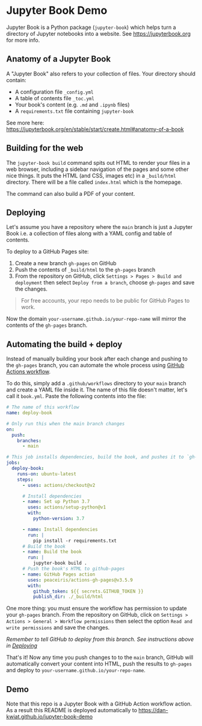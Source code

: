 # Jupyter Book Demo

Jupyter Book is a Python package (`jupyter-book`) which helps turn a directory
of Jupyter notebooks into a website. See https://jupyterbook.org for more info.

## Anatomy of a Jupyter Book

A "Jupyter Book" also refers to your collection of files. Your directory should
contain:

- A configuration file `_config.yml`
- A table of contents file `_toc.yml`
- Your book's content (e.g. `.md` and `.ipynb` files)
- A `requirements.txt` file containing `jupyter-book`

See more here:
https://jupyterbook.org/en/stable/start/create.html#anatomy-of-a-book

## Building for the web

The `jupyter-book build` command spits out HTML to render your files in a web
browser, including a sidebar navigation of the pages and some other nice things.
It puts the HTML (and CSS, images etc) in a `_build/html` directory. There will
be a file called `index.html` which is the homepage.

The command can also build a PDF of your content.

## Deploying

Let's assume you have a repository where the `main` branch is just a Jupyter
Book i.e. a collection of files along with a YAML config and table of contents.

To deploy to a GitHub Pages site:

1. Create a new branch `gh-pages` on GitHub
2. Push the contents of `_build/html` to the `gh-pages` branch
3. From the repository on GitHub, click
   `Settings > Pages > Build and deployment` then select `Deploy from a branch`,
   choose `gh-pages` and save the changes.

> For free accounts, your repo needs to be public for GitHub Pages to work.

Now the domain `your-username.github.io/your-repo-name` will mirror the contents
of the `gh-pages` branch.

## Automating the build + deploy

Instead of manually building your book after each change and pushing to the
`gh-pages` branch, you can automate the whole process using
[GitHub Actions workflow](https://docs.github.com/en/actions/using-workflows).

To do this, simply add a `.github/workflows` directory to your `main` branch and
create a YAML file inside it. The name of this file doesn't matter, let's call
it `book.yml`. Paste the following contents into the file:

```yaml
# The name of this workflow
name: deploy-book

# Only run this when the main branch changes
on:
  push:
    branches:
      - main

# This job installs dependencies, build the book, and pushes it to `gh-pages`
jobs:
  deploy-book:
    runs-on: ubuntu-latest
    steps:
      - uses: actions/checkout@v2

      # Install dependencies
      - name: Set up Python 3.7
        uses: actions/setup-python@v1
        with:
          python-version: 3.7

      - name: Install dependencies
        run: |
          pip install -r requirements.txt
      # Build the book
      - name: Build the book
        run: |
          jupyter-book build .
      # Push the book's HTML to github-pages
      - name: GitHub Pages action
        uses: peaceiris/actions-gh-pages@v3.5.9
        with:
          github_token: ${{ secrets.GITHUB_TOKEN }}
          publish_dir: ./_build/html
```

One more thing: you must ensure the workflow has permission to update your
`gh-pages` branch. From the repository on GitHub, click on
`Settings > Actions > General > Workflow permissions` then select the option
`Read and write permissions` and save the changes.

_Remember to tell GitHub to deploy from this branch. See instructions above in
[Deploying](#deploying)_

That's it! Now any time you push changes to to the `main` branch, GitHub will
automatically convert your content into HTML, push the results to `gh-pages` and
deploy to `your-username.github.io/your-repo-name`.

## Demo

Note that this repo is a Jupyter Book with a GitHub Action workflow action. As a
result this README is deployed automatically to
https://dan-kwiat.github.io/jupyter-book-demo
